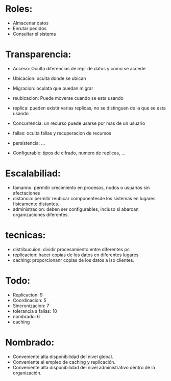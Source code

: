 # Roles:
- Almacenar datos
- Enrutar pedidos
- Consultar el sistema



# Transparencia:
- Acceso: Oculta diferencias de repr de datos y como se accede
- Ubicacion: oculta donde se ubican
- Migracion: oculata que puedan migrar
- reubicacion: Puede moverse cuando se esta usando
- replica: pueden existir varias replicas, no se distinguen de la que se esta usando
- Concurrencia: un recurso puede usarse por mas de un usuario
- fallas: oculta fallas y recuperacion de recursos
- persistencia: ...

- Configurable: tipos de cifrado, numero de replicas, ...

# Escalabiliad:
- tamanno: permitir crecimiento en procesos, nodos o usuarios sin afectaciones
- distancia: permitir reubicar componentesde los sistemas en lugares fisicamente distantes.
- administracion: deben ser configurables, incluso si abarcan organizaciones diferentes.


# tecnicas:
- distribucuion: dividir procesamiento entre diferentes pc
- replicacion: hacer copias de los datos en diferentes lugares
- caching: proporcionanr copias de los datos a lso clientes.



# Todo:
- Replicacion: 9
- Coordinacion: 5
- Sincronizacion: 7
- tolerancia a fallas: 10
- nombrado: 6
- caching





# Nombrado:

- Conveniente alta disponibilidad del nivel global.
- Conveniente el empleo de caching y replicación.
- Conveniente alta disponibilidad del nivel administrativo dentro de la organización.